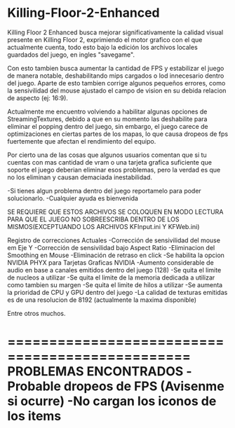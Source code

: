 # Killing-Floor-2-Enhanced

Killing Floor 2 Enhanced busca mejorar significativamente la calidad visual presente en Killing Floor 2, exprimiendo el motor grafico con el que actualmente cuenta, todo esto bajo la edición los archivos locales guardados del juego, en ingles "savegame".

Con esto tambien busca aumentar la cantidad de FPS y estabilizar el juego de manera notable, deshabilitando mips cargados o lod innecesario dentro del juego.
Aparte de esto tambien corrige algunos pequeños errores, como la sensivilidad del mouse ajustado el campo de vision en su debida relacion de aspecto (ej: 16:9).

Actualmente me encuentro volviendo a habilitar algunas opciones de StreamingTextures, debido a que en su momento las deshabilite para eliminar el popping dentro del juego, sin embargo, el juego carece de optimizaciones en ciertas partes de los mapas, lo que causa dropeos de fps fuertemente que afectan el rendimiento del equipo.

Por cierto una de las cosas que algunos usuarios comentan que si tu cuentas con mas cantidad de vram o una tarjeta grafica suficiente que soporte el juego deberian eliminar esos problemas, pero la verdad es que no los eliminan y causan demaciada inestabilidad.

-Si tienes algun problema dentro del juego reportamelo para poder solucionarlo.
-Cualquier ayuda es bienvenida

SE REQUIERE QUE ESTOS ARCHIVOS SE COLOQUEN EN MODO LECTURA PARA QUE EL JUEGO NO SOBREESCRIBA DENTRO DE LOS MISMOS(EXCEPTUANDO LOS ARCHIVOS KFInput.ini Y KFWeb.ini)

Registro de correcciones Actuales
-Corrección de sensivilidad del mouse em Eje Y
-Corrección de sensivilidad bajo Aspect Ratio
-Eliminacion del Smoothing en Mouse
-Eliminación de retraso en click
-Se habilita la opcion NVIDIA PHYX para Tarjetas Graficas NVIDIA
-Aumento considerable de audio en base a canales emitidos dentro del juego (128)
-Se quita el limite de nucleos a utilizar
-Se quita el limite de la memoria dedicada a utilizar como tambien su margen
-Se quita el limite de hilos a utilizar
-Se aumenta la prioridad de CPU y GPU dentro del juego
-La calidad de texturas emitidas es de una resolucion de 8192 (actualmente la maxima disponible)

Entre otros muchos.

================================================
PROBLEMAS ENCONTRADOS
-Probable dropeos de FPS (Avisenme si ocurre)
-No cargan los iconos de los items
================================================

